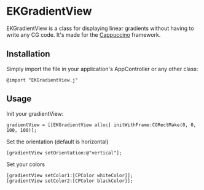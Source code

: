 EKGradientView
==========

EKGradientView is a class for displaying linear gradients without having to write any CG code. It's made for the [Cappuccino](http://www.cappuccino.org) framework.


## Installation

Simply import the file in your application's AppController or any other class:

	@import "EKGradientView.j"


## Usage

Init your gradientView:

	gradientView = [[EKGradientView alloc] initWithFrame:CGRectMake(0, 0, 100, 100)];
	
Set the orientation (default is horizontal)
	
    [gradientView setOrientation:@"vertical"];

Set your colors

    [gradientView setColor1:[CPColor whiteColor]];
    [gradientView setColor2:[CPColor blackColor]];
